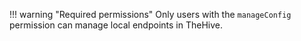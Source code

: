 !!! warning "Required permissions"
    Only users with the `manageConfig` permission can manage local endpoints in TheHive.